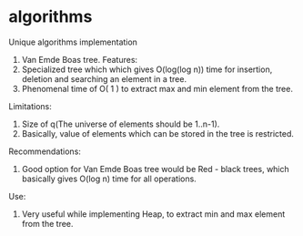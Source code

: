 algorithms
==========

Unique algorithms implementation

1. Van Emde Boas tree.
Features:
  1. Specialized tree which which gives O(log(log n)) time for insertion, deletion and searching an element in a tree.
  2. Phenomenal time of O( 1 ) to extract max and min element from the tree.
  
Limitations:
  1. Size of q(The universe of elements should be 1..n-1).
  2. Basically, value of elements which can be stored in the tree is restricted.

Recommendations:
  1. Good option for Van Emde Boas tree would be Red - black trees, which basically gives O(log n) time for all 
      operations.

Use:
  1. Very useful while implementing Heap, to extract min and max element from the tree.
